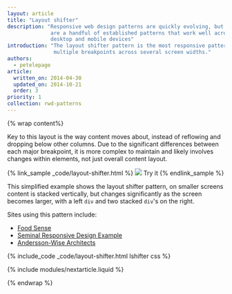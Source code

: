 ```yaml
---
layout: article
title: "Layout shifter"
description: "Responsive web design patterns are quickly evolving, but there
              are a handful of established patterns that work well across the
              desktop and mobile devices"
introduction: "The layout shifter pattern is the most responsive pattern, with 
               multiple breakpoints across several screen widths."
authors:
  - petelepage
article:
  written_on: 2014-04-30
  updated_on: 2014-10-21
  order: 3
priority: 1
collection: rwd-patterns
---
```


{% wrap content%}

Key to this layout is the way content moves about, instead of reflowing and
dropping below other columns.  Due to the significant differences between each
major breakpoint, it is more complex to maintain and likely involves changes
within elements, not just overall content layout.

{% link_sample _code/layout-shifter.html %}
  <img src="imgs/layout-shifter.svg">
  Try it
{% endlink_sample %}

This simplified example shows the layout shifter pattern, on smaller screens
content is stacked vertically, but changes significantly as the screen becomes
larger, with a left `div` and two stacked `div`'s on the right.

Sites using this pattern include:

 * [Food Sense](http://foodsense.is/)
 * [Seminal Responsive Design
  Example](http://alistapart.com/d/responsive-web-design/ex/ex-site-FINAL.html)
 * [Andersson-Wise Architects](http://www.anderssonwise.com/)

{% include_code _code/layout-shifter.html lshifter css %}

{% include modules/nextarticle.liquid %}

{% endwrap %}
